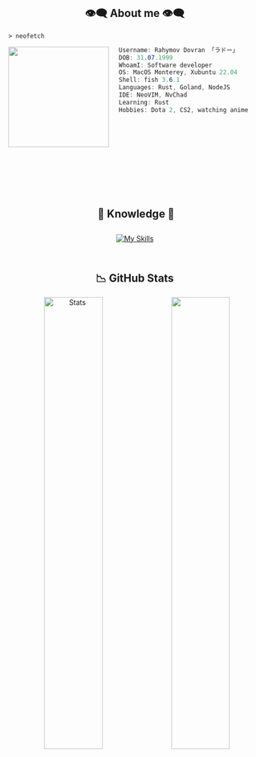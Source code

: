 <h2 align="center"> 👁️‍🗨️ About me 👁️‍🗨️ </h2>

```fish
> neofetch
```

<img align="left" src="https://gist.githubusercontent.com/rado31/f4c9e80e0710aec2e4734e5ee974d2be/raw/bffc5e111c834b177c908572baa1cdf3a648fc54/jiraiya.jpg" width="200px" style="margin-right: 20px"/>

```csharp
Username: Rahymov Dovran 「ラドー」
DOB: 31.07.1999
WhoamI: Software developer
OS: MacOS Monterey, Xubuntu 22.04
Shell: fish 3.6.1
Languages: Rust, Goland, NodeJS
IDE: NeoVIM, NvChad
Learning: Rust
Hobbies: Dota 2, CS2, watching anime











```

<div>
    <br>
    <h2 align="center"> 🔎 Knowledge 📖 </h2>
</div>

<div align = "center">
    <a href="https://skillicons.dev">
        <img style="margin: 10px" src="https://gist.githubusercontent.com/rado31/f4c9e80e0710aec2e4734e5ee974d2be/raw/bffc5e111c834b177c908572baa1cdf3a648fc54/icons.svg" alt="My Skills"/> 
    </a>
</div>
<br>

<h2 align = "center"> 📉 GitHub Stats</h2>

<div align = "center">
    <a href="https://github-readme-stats.vercel.app">
        <img width="48%" alt="Stats" src="https://github-readme-stats.vercel.app/api?username=rado31&count_private=true&theme=neon&show_icons=true\&show=reviews,prs_merged,prs_merged_percentage\&rank_icon=github&hide_border=false"/>
    </a>
    <a href="https://github.com/ryo-ma/github-profile-trophy">
        <img src="https://github-readme-stats.vercel.app/api/top-langs/?username=rado31&hide_border=false&theme=neon&layout=compact&hide_progress=false&hide=jupyter%20notebook&langs_count=6" align="right" width = "48%" />
    </a>
</div>
